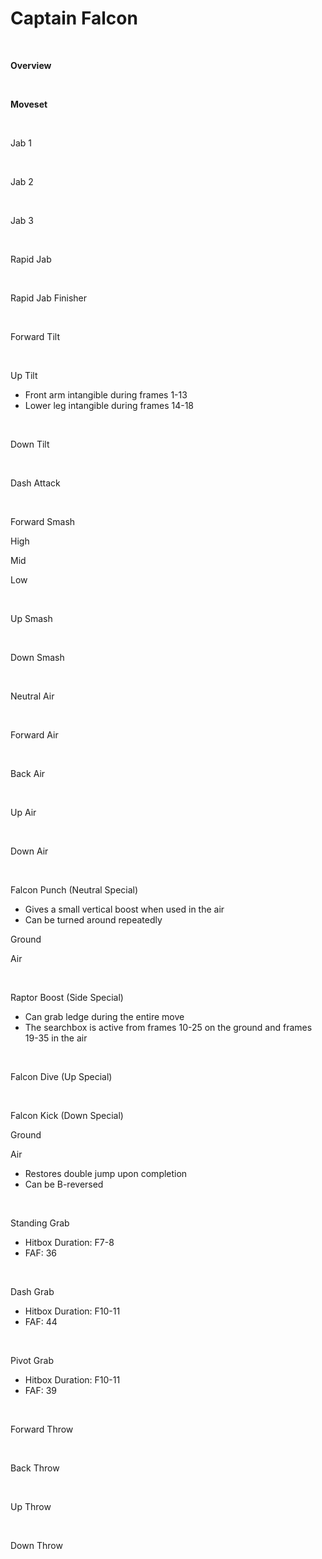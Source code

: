 # Captain Falcon
<br>

<!DOCTYPE html>
<meta name="viewport" content="width=device-width; initial-scale=1.0;">
<link rel="stylesheet" type="text/css" href="../../style.css">

<p class="center"><b>Overview</b></p>
<p class="info"></p>
<br>

<p class="center"><b>Moveset</b></p>
<br>
<p>Jab 1</p><div class="charTable"></div>
<br>
<p>Jab 2</p><div class="charTable"></div>
<br>
<p>Jab 3</p><div class="charTable"></div>
<br>
<p>Rapid Jab</p><div class="charTable"></div>
<br>
<p>Rapid Jab Finisher</p><div class="charTable"></div>
<br>
<p>Forward Tilt</p><div class="charTable"></div>
<br>
<p>Up Tilt</p><div class="charTable">
<ul>
  <li>Front arm intangible during frames 1-13</li>
  <li>Lower leg intangible during frames 14-18</li>
</ul>
</div>
<br>
<p>Down Tilt</p><div class="charTable"></div>
<br>
<p>Dash Attack</p><div class="charTable"></div>
<br>
<p>Forward Smash</p>
<p class="info-movepart">High</p>
<div class="charTable"></div>
<p class="info-movepart">Mid</p>
<div class="charTable"></div>
<p class="info-movepart">Low</p>
<div class="charTable"></div>
<br>
<p>Up Smash</p><div class="charTable"></div>
<br>
<p>Down Smash</p><div class="charTable"></div>
<br>
<p>Neutral Air</p><div class="charTable"></div>
<br>
<p>Forward Air</p><div class="charTable"></div>
<br>
<p>Back Air</p><div class="charTable"></div>
<br>
<p>Up Air</p><div class="charTable"></div>
<br>
<p>Down Air</p><div class="charTable"></div>
<br>
<p>Falcon Punch (Neutral Special)</p>
<ul>
  <li>Gives a small vertical boost when used in the air</li>
  <li>Can be turned around repeatedly</li>
</ul>
<p class="info-movepart">Ground</p>
<div class="charTable"></div>
<p class="info-movepart">Air</p>
<div class="charTable"></div>
<br>
<p>Raptor Boost (Side Special)</p>
<ul>
  <li>Can grab ledge during the entire move</li>
  <li>The searchbox is active from frames 10-25 on the ground and frames 19-35 in the air</li>
</ul>
<div class="charTable"></div>
<br>
<p>Falcon Dive (Up Special)</p><div class="charTable"></div>
<br>
<p>Falcon Kick (Down Special)</p>
<p class="info-movepart">Ground</p>
<div class="charTable"></div>
<p class="info-movepart">Air</p>
<ul>
  <li>Restores double jump upon completion</li>
  <li>Can be B-reversed</li>
</ul>
<div class="charTable"></div>
<br>
<p>Standing Grab</p>
<ul>
  <li>Hitbox Duration: F7-8</li>
  <li>FAF: 36</li>
</ul>
<br>
<p>Dash Grab</p>
<ul>
  <li>Hitbox Duration: F10-11</li>
  <li>FAF: 44</li>
</ul>
<br>
<p>Pivot Grab</p>
<ul>
  <li>Hitbox Duration: F10-11</li>
  <li>FAF: 39</li>
</ul>
<br>
<p>Forward Throw</p><div class="charTable"></div>
<br>
<p>Back Throw</p><div class="charTable"></div>
<br>
<p>Up Throw</p><div class="charTable"></div>
<br>
<p>Down Throw</p><div class="charTable"></div>

<script src="https://ajax.googleapis.com/ajax/libs/jquery/3.6.3/jquery.min.js"></script>
<script src="../../js/arrow.js"></script>
<script type="text/javascript" src="../../js/dataparser.js"></script>
<script type="text/javascript">
  importFile("./data/data_captain.json");
</script>